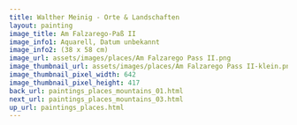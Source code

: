 ```yaml
---
title: Walther Meinig - Orte & Landschaften
layout: painting
image_title: Am Falzarego-Paß II
image_info1: Aquarell, Datum unbekannt
image_info2: (38 x 58 cm)
image_url: assets/images/places/Am Falzarego Pass II.png
image_thumbnail_url: assets/images/places/Am Falzarego Pass II-klein.png
image_thumbnail_pixel_width: 642
image_thumbnail_pixel_height: 417
back_url: paintings_places_mountains_01.html
next_url: paintings_places_mountains_03.html
up_url: paintings_places.html
---
```


